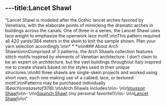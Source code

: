 ---title:Lancet Shawl
---
"Lancet Shawl is modeled after the Gothic lancet arches favored by Venetians, with the elaborate points of mimicking the dramatic arches in buildings across the canals. One of three in a series, the Lancet Shawl uses lace weight to emphasize the openwork lace motif.\n\nThis pattern required all 420 yards/384 meters in the skein to knit the sample shown. Plan your yarn selection accordingly.\n\n* * *\n\n### About Arch Shawls\n\nComprised of 3 patterns, the Arch Shawls collection features stitch motifs inspired by elements of Venetian architecture. I don’t claim to be an expert on architecture, but the vast buildings throughout Italy inspired me to create shawls based on the styles used in their unique structures.\n\nAll three shawls are single-skein projects and worked using short rows, each one making use of a cabled, lace, or textured motif.\n\nPatterns may be purchased individually ($6 each) or as a set of 3 ($16).\n\nArch Shawls includes:\n\n- \n\n[Voussoir Shawl](http://www.ravelry.com/patterns/library/voussoir-shawl)\n\n- \n\n[Squinch Shawl](http://www.ravelry.com/patterns/library/squinch-shawl/) (my personal favorite!)\n\n- \n\n[Lancet Shawl](http://www.ravelry.com/patterns/library/lancet-shawl)\n\n"